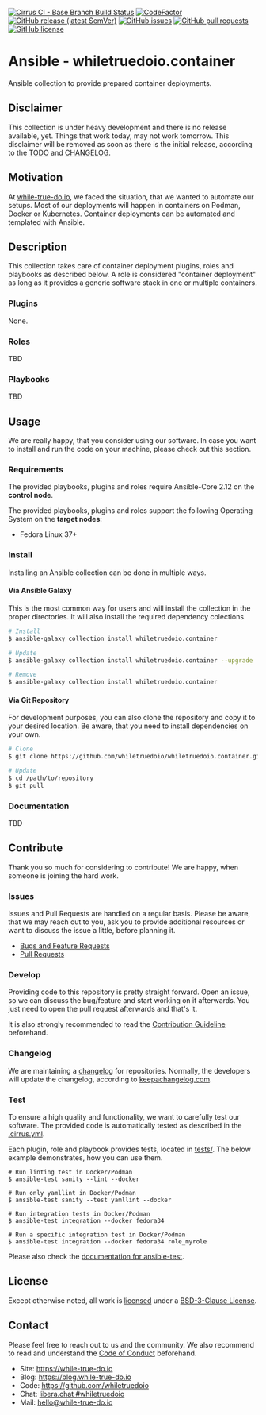<!--
reference: https://www.makeareadme.com/
reference: https://commonmark.org/
-->

[![Cirrus CI - Base Branch Build Status](https://img.shields.io/cirrus/github/whiletruedoio/whiletruedoio.container?logo=Cirrus-ci)](https://cirrus-ci.com/github/whiletruedoio/whiletruedoio.container)
[![CodeFactor](https://www.codefactor.io/repository/github/whiletruedoio/whiletruedoio.container/badge)](https://www.codefactor.io/repository/github/whiletruedoio/whiletruedoio.container)
[![GitHub release (latest SemVer)](https://img.shields.io/github/v/release/whiletruedoio/whiletruedoio.container?logo=GitHub&label=Release&sort=semver)](https://github.com/whiletruedoio/whiletruedoio.container/releases)
[![GitHub issues](https://img.shields.io/github/issues/whiletruedoio/whiletruedoio.container)](https://github.com/whiletruedoio/whiletruedoio.container/issues)
[![GitHub pull requests](https://img.shields.io/github/issues-pr/whiletruedoio/whiletruedoio.container)](https://github.com/whiletruedoio/whiletruedoio.container/pulls)
[![GitHub license](https://img.shields.io/github/license/whiletruedoio/whiletruedoio.container)](https://github.com/whiletruedoio/whiletruedoio.container/blob/main/LICENSE)

# Ansible - whiletruedoio.container

Ansible collection to provide prepared container deployments.

## Disclaimer

This collection is under heavy development and there is no release available,
yet. Things that work today, may not work tomorrow. This disclaimer will be
removed as soon as there is the initial release, according to the
[TODO](./docs/TODO.md) and [CHANGELOG](CHANGELOG.md).

## Motivation

At [while-true-do.io](https://while-true-do.io), we faced the situation, that
we wanted to automate our setups. Most of our deployments will happen in
containers on Podman, Docker or Kubernetes. Container deployments can be
automated and templated with Ansible.

## Description

This collection takes care of container deployment plugins, roles and playbooks
as described below. A role is considered "container deployment" as long as it
provides a generic software stack in one or multiple containers.

### Plugins

None.

### Roles

TBD

### Playbooks

TBD

## Usage

We are really happy, that you consider using our software. In case you want to
install and run the code on your machine, please check out this section.

### Requirements

The provided playbooks, plugins and roles require Ansible-Core 2.12 on the
**control node**.

The provided playbooks, plugins and roles support the following Operating System
on the **target nodes**:

- Fedora Linux 37+

### Install

Installing an Ansible collection can be done in multiple ways.

#### Via Ansible Galaxy

This is the most common way for users and will install the collection in the
proper directories. It will also install the required dependency colections.

```sh
# Install
$ ansible-galaxy collection install whiletruedoio.container

# Update
$ ansible-galaxy collection install whiletruedoio.container --upgrade

# Remove
$ ansible-galaxy collection install whiletruedoio.container
```

#### Via Git Repository

For development purposes, you can also clone the repository and copy it to your
desired location. Be aware, that you need to install dependencies on your own.

```sh
# Clone
$ git clone https://github.com/whiletruedoio/whiletruedoio.container.git

# Update
$ cd /path/to/repository
$ git pull
```

### Documentation

<!-- TODO: Documentation

This section describes how to use this collection and where to find additional
documentation.

First steps after the installation?
Important things the user/admin should know?
Could you provide examples to use the code?
Were to find additional documentation?

Optional: Use and link docs/*.md files
-->

TBD

## Contribute

Thank you so much for considering to contribute! We are happy, when someone is
joining the hard work.

### Issues

Issues and Pull Requests are handled on a regular basis. Please be aware, that
we may reach out to you, ask you to provide additional resources or want to
discuss the issue a little, before planning it.

- [Bugs and Feature Requests](https://github.com/whiletruedoio/whiletrueodio.container/issues)
- [Pull Requests](https://github.com/whiletruedoio/whiletrueodio.container/pulls)

### Develop

Providing code to this repository is pretty straight forward. Open an issue,
so we can discuss the bug/feature and start working on it afterwards. You just
need to open the pull request afterwards and that's it.

It is also strongly recommended to read the
[Contribution Guideline](https://github.com/whiletruedoio/.github/blob/main/docs/CONTRIBUTING.md)
beforehand.

### Changelog

We are maintaining a [changelog](CHANGELOG.md) for repositories. Normally, the
developers will update the changelog, according to
[keepachangelog.com](https://keepachangelog.com/).

### Test

To ensure a high quality and functionality, we want to carefully test our
software. The provided code is automatically tested as described in the
[.cirrus.yml](.cirrus.yml).

Each plugin, role and playbook provides tests, located in
[tests/](./tests/). The below example demonstrates, how you can use them.

```shell
# Run linting test in Docker/Podman
$ ansible-test sanity --lint --docker

# Run only yamllint in Docker/Podman
$ ansible-test sanity --test yamllint --docker

# Run integration tests in Docker/Podman
$ ansible-test integration --docker fedora34

# Run a specific integration test in Docker/Podman
$ ansible-test integration --docker fedora34 role_myrole
```

Please also check the
[documentation for ansible-test](https://docs.ansible.com/ansible/latest/dev_guide/developing_collections_testing.html#testing-collections).

## License

Except otherwise noted, all work is [licensed](LICENSE) under a
[BSD-3-Clause License](https://opensource.org/licenses/BSD-3-Clause).

## Contact

Please feel free to reach out to us and the community. We also recommend to read
and understand the
[Code of Conduct](https://github.com/whiletruedoio/.github/blob/main/docs/CODE_OF_CONDUCT.md)
beforehand.

- Site: <https://while-true-do.io>
- Blog: <https://blog.while-true-do.io>
- Code: <https://github.com/whiletruedoio>
- Chat: [libera.chat #whiletruedoio](https://web.libera.chat/gamja/#whiletruedo)
- Mail: [hello@while-true-do.io](mailto:hello@while-true-do.io)
